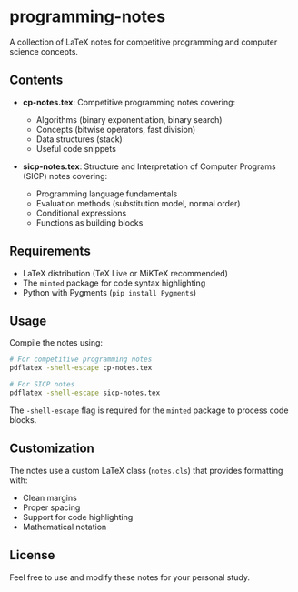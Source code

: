 # programming-notes

A collection of LaTeX notes for competitive programming and computer science concepts.

## Contents

- **cp-notes.tex**: Competitive programming notes covering:
  - Algorithms (binary exponentiation, binary search)
  - Concepts (bitwise operators, fast division)
  - Data structures (stack)
  - Useful code snippets

- **sicp-notes.tex**: Structure and Interpretation of Computer Programs (SICP) notes covering:
  - Programming language fundamentals
  - Evaluation methods (substitution model, normal order)
  - Conditional expressions
  - Functions as building blocks

## Requirements

- LaTeX distribution (TeX Live or MiKTeX recommended)
- The `minted` package for code syntax highlighting
- Python with Pygments (`pip install Pygments`)

## Usage

Compile the notes using:

```bash
# For competitive programming notes
pdflatex -shell-escape cp-notes.tex

# For SICP notes
pdflatex -shell-escape sicp-notes.tex
```

The `-shell-escape` flag is required for the `minted` package to process code blocks.

## Customization

The notes use a custom LaTeX class (`notes.cls`) that provides formatting with:
- Clean margins
- Proper spacing
- Support for code highlighting
- Mathematical notation

## License

Feel free to use and modify these notes for your personal study.

